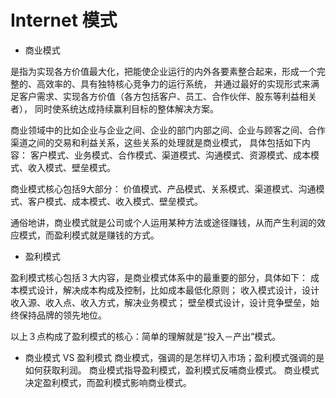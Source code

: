 # Internet 模式

* 商业模式

是指为实现各方价值最大化，把能使企业运行的内外各要素整合起来，形成一个完整的、高效率的、具有独特核心竞争力的运行系统，
并通过最好的实现形式来满足客户需求、实现各方价值（各方包括客户、员工、合作伙伴、股东等利益相关者），
同时使系统达成持续赢利目标的整体解决方案。

商业领域中的比如企业与企业之间、企业的部门内部之间、企业与顾客之间、合作渠道之间的交易和利益关系，这些关系的处理就是商业模式，
具体包括如下内容：
客户模式、业务模式、合作模式、渠道模式、沟通模式、资源模式、成本模式、收入模式、壁垒模式。

商业模式核心包括9大部分：
价值模式、产品模式、关系模式、渠道模式、沟通模式、客户模式、成本模式、收入模式、壁垒模式。

通俗地讲，商业模式就是公司或个人运用某种方法或途径赚钱，从而产生利润的效应模式，而盈利模式就是赚钱的方式。

* 盈利模式

盈利模式核心包括３大内容，是商业模式体系中的最重要的部分，具体如下：
成本模式设计，解决成本构成及控制，比如成本最低化原则；
收入模式设计，设计收入源、收入点、收入方式，解决业务模式；
壁垒模式设计，设计竞争壁垒，始终保持品牌的领先地位。

以上３点构成了盈利模式的核心：简单的理解就是“投入－产出”模式。

* 商业模式 VS 盈利模式
商业模式，强调的是怎样切入市场；盈利模式强调的是如何获取利润。
商业模式指导盈利模式，盈利模式反哺商业模式。
商业模式决定盈利模式，而盈利模式影响商业模式。